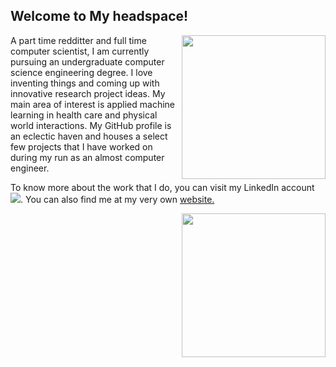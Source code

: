 <h2> Welcome to My headspace!</h2>
<img align='right' src="https://media.giphy.com/media/3o6ZsYeltfhsqPF6A8/giphy.gif" width="230">
<p>A part time redditter and full time computer scientist, I am currently pursuing an undergraduate computer science engineering degree. I love inventing things and coming up with innovative research project ideas. My main area of interest is applied machine learning in health care and physical world interactions. My GitHub profile is an eclectic haven and houses a select few projects that I have worked on during my run as an almost computer engineer.
<p> To know more about the work that I do, you can visit my LinkedIn account <a href="https://www.linkedin.com/in/harshita-chadha-1b8576163/"><img src="https://raw.githubusercontent.com/MartinHeinz/MartinHeinz/master/linkedin-3-16.png"></a>. You can also find me at my very own <a href ="https://harshitachadha.wixsite.com/website"> website. </a> </p>
<img align='right' src="https://media.giphy.com/media/3o6ZsYeltfhsqPF6A8/giphy.gif" width="230">
